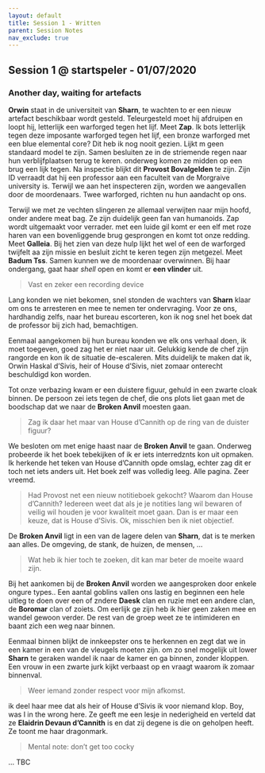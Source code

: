 ```yaml
---
layout: default
title: Session 1 - Written
parent: Session Notes
nav_exclude: true
---
```


## Session 1 @ startspeler - 01/07/2020

### Another day, waiting for artefacts

**Orwin** staat in de universiteit van **Sharn**, te wachten to er een nieuw artefact beschikbaar wordt gesteld.
Teleurgesteld moet hij afdruipen en loopt hij, letterlijk een warforged tegen het lijf. Meet **Zap**. Ik bots letterlijk tegen deze imposante warforged tegen het lijf, een bronze warforged met een blue elemental core? Dit heb ik nog nooit gezien. Lijkt m geen standaard model te zijn.
Samen besluiten ze in de striemende regen naar hun verblijfplaatsen terug te keren.
onderweg komen ze midden op een brug een lijk tegen.
Na inspectie blijkt dit **Provost Bovalgelden** te zijn.
Zijn ID verraadt dat hij een professor aan een faculteit van de Morgraive university is.
Terwijl we aan het inspecteren zijn, worden we aangevallen door de moordenaars. Twee warforged, richten nu hun aandacht op ons.

Terwijl we met ze vechten slingeren ze allemaal verwijten naar mijn hoofd, onder andere meat bag. Ze zijn duidelijk geen fan van humanoids. Zap wordt uitgemaakt voor verrader.
met een luide gil komt er een elf met roze haren van een bovenliggende brug gesprongen en komt tot onze redding. Meet **Galleia**.
Bij het zien van deze hulp lijkt het wel of een de warforged twijfelt aa zijn missie en besluit zicht te keren tegen zijn metgezel. Meet **Badum Tss**.
Samen kunnen we de moordenaar overwinnen.
Bij haar ondergang, gaat haar *shell* open en komt er **een vlinder** uit.

> Vast en zeker een recording device

Lang konden we niet bekomen, snel stonden de wachters van **Sharn** klaar om ons te arresteren en mee te nemen ter ondervraging. Voor ze ons, hardhandig zelfs, naar het bureau escorteren, kon ik nog snel het boek dat de professor bij zich had, bemachtigen.

Eenmaal aangekomen bij hun bureau konden we elk ons verhaal doen, ik moet toegeven, goed zag het er niet naar uit.
Gelukkig kende de chef zijn rangorde en kon ik de situatie de-escaleren. Mits duidelijk te maken dat ik, Orwin Haskal d’Sivis, heir of House d’Sivis, niet zomaar onterecht beschuldigd kon worden.

Tot onze verbazing kwam er een duistere figuur, gehuld in een zwarte cloak binnen. De persoon zei iets tegen de chef, die ons plots liet gaan met de boodschap dat we naar de **Broken Anvil** moesten gaan.

> Zag ik daar het maar van House d’Cannith op de ring van de duister figuur?

We besloten om met enige haast naar de **Broken Anvil** te gaan. Onderweg probeerde ik het boek tebekijken of ik er iets interredznts kon uit opmaken. Ik herkende het teken van House d’Cannith opde omslag, echter zag dit er toch net iets anders uit.
Het boek zelf was volledig leeg. Alle pagina. Zeer vreemd.

> Had Provost net een nieuw notitieboek gekocht? Waarom dan House d’Cannith? Iedereen weet dat als je je notities lang wil bewaren of veilig wil houden je voor kwaliteit moet gaan. Dan is er maar een keuze, dat is House d’Sivis. Ok, misschien ben ik niet objectief.

De **Broken Anvil** ligt in een van de lagere delen van **Sharn**, dat is te merken aan alles. De omgeving, de stank, de huizen, de mensen, ...

> Wat heb ik hier toch te zoeken, dit kan mar beter de moeite waard zijn.

Bij het aankomen bij de **Broken Anvil** worden we aangesproken door enkele ongure types.. Een aantal goblins vallen ons lastig en beginnen een hele uitleg te doen over een of zndere **Daesk** clan en ruzie met een andere clan, de **Boromar** clan of zoiets. Om eerlijk ge zijn heb ik hier geen zaken mee en wandel gewoon verder. De rest van de groep weet ze te intimideren en baant zich een weg naar binnen.

Eenmaal binnen blijkt de innkeepster ons te herkennen en zegt dat we in een kamer in een van de vleugels moeten zijn. om zo snel mogelijk uit lower **Sharn** te geraken wandel ik naar de kamer en ga binnen, zonder kloppen.
Een vrouw in een zwarte jurk kijkt verbaast op en vraagt waarom ik zomaar binnenval.

> Weer iemand zonder respect voor mijn afkomst.

ik deel haar mee dat als heir of House d’Sivis ik voor niemand klop.
Boy, was I in the wrong here. Ze geeft me een lesje in nederigheid en verteld dat ze **Elaidrin Devaun d’Cannith** is en dat zij degene is die on geholpen heeft. Ze toont me haar dragonmark.

> Mental note: don’t get too cocky

... TBC
